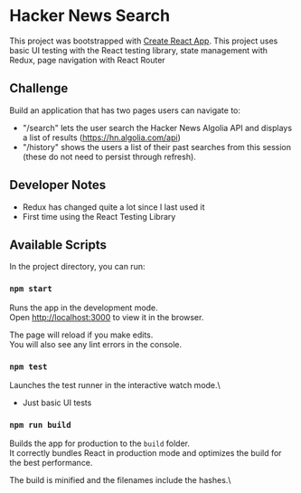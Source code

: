 # Hacker News Search

This project was bootstrapped with [Create React App](https://github.com/facebook/create-react-app). This project uses basic UI testing with the React testing library, state management with Redux, page navigation with React Router

## Challenge

Build an application that has two pages users can navigate to:

- "/search" lets the user search the Hacker News Algolia API and displays a list of results (https://hn.algolia.com/api)
- "/history" shows the users a list of their past searches from this session (these do not need to persist through refresh).

## Developer Notes
- Redux has changed quite a lot since I last used it
- First time using the React Testing Library

## Available Scripts

In the project directory, you can run:

### `npm start`

Runs the app in the development mode.\
Open [http://localhost:3000](http://localhost:3000) to view it in the browser.

The page will reload if you make edits.\
You will also see any lint errors in the console.

### `npm test`

Launches the test runner in the interactive watch mode.\
- Just basic UI tests

### `npm run build`

Builds the app for production to the `build` folder.\
It correctly bundles React in production mode and optimizes the build for the best performance.

The build is minified and the filenames include the hashes.\

